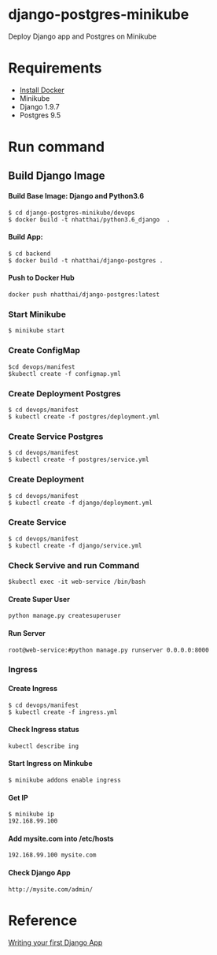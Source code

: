 # django-postgres-minikube
Deploy Django app and Postgres on Minikube

# Requirements
+ [Install Docker](https://docs.docker.com/engine/installation/)
+ Minikube
+ Django 1.9.7
+ Postgres 9.5

# Run command

## Build Django Image
#### Build Base Image: Django and Python3.6
	$ cd django-postgres-minikube/devops
	$ docker build -t nhatthai/python3.6_django  .

#### Build App:
	$ cd backend
	$ docker build -t nhatthai/django-postgres .

#### Push to Docker Hub
	docker push nhatthai/django-postgres:latest

### Start Minikube
	$ minikube start

### Create ConfigMap
    $cd devops/manifest
    $kubectl create -f configmap.yml

### Create Deployment Postgres
	$ cd devops/manifest
	$ kubectl create -f postgres/deployment.yml

### Create Service Postgres
	$ cd devops/manifest
	$ kubectl create -f postgres/service.yml

### Create Deployment
	$ cd devops/manifest
	$ kubectl create -f django/deployment.yml

### Create Service
	$ cd devops/manifest
	$ kubectl create -f django/service.yml

### Check Servive and run Command
	$kubectl exec -it web-service /bin/bash


#### Create Super User
	python manage.py createsuperuser

#### Run Server
	root@web-service:#python manage.py runserver 0.0.0.0:8000

### Ingress
#### Create Ingress
	$ cd devops/manifest
	$ kubectl create -f ingress.yml

#### Check Ingress status
	kubectl describe ing

#### Start Ingress on Minkube
	$ minikube addons enable ingress

#### Get IP
	$ minikube ip
	192.168.99.100

#### Add mysite.com into /etc/hosts
	192.168.99.100 mysite.com

#### Check Django App
	http://mysite.com/admin/

# Reference
[Writing your first Django App](https://docs.djangoproject.com/en/2.1/intro/tutorial01/)
